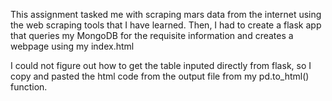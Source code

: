 This assignment tasked me with scraping mars data from the internet using the web scraping tools that I have learned. Then, I had to create a flask app that queries my MongoDB for the requisite information and creates a webpage using my index.html

I could not figure out how to get the table inputed directly from flask, so I copy and pasted the html code from the output file from my pd.to_html() function.